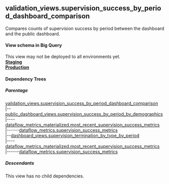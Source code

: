 ## validation_views.supervision_success_by_period_dashboard_comparison

Compares counts of supervision success by period between the dashboard and the public dashboard. 

#### View schema in Big Query
This view may not be deployed to all environments yet.<br/>
[**Staging**](https://console.cloud.google.com/bigquery?pli=1&p=recidiviz-staging&page=table&project=recidiviz-staging&d=validation_views&t=supervision_success_by_period_dashboard_comparison)
<br/>
[**Production**](https://console.cloud.google.com/bigquery?pli=1&p=recidiviz-123&page=table&project=recidiviz-123&d=validation_views&t=supervision_success_by_period_dashboard_comparison)
<br/>

#### Dependency Trees

##### Parentage
[validation_views.supervision_success_by_period_dashboard_comparison](../validation_views/supervision_success_by_period_dashboard_comparison.md) <br/>
|--[public_dashboard_views.supervision_success_by_period_by_demographics](../public_dashboard_views/supervision_success_by_period_by_demographics.md) <br/>
|----[dataflow_metrics_materialized.most_recent_supervision_success_metrics](../dataflow_metrics_materialized/most_recent_supervision_success_metrics.md) <br/>
|------[dataflow_metrics.supervision_success_metrics](../../metrics/supervision/supervision_success_metrics.md) <br/>
|--[dashboard_views.supervision_termination_by_type_by_period](../dashboard_views/supervision_termination_by_type_by_period.md) <br/>
|----[dataflow_metrics_materialized.most_recent_supervision_success_metrics](../dataflow_metrics_materialized/most_recent_supervision_success_metrics.md) <br/>
|------[dataflow_metrics.supervision_success_metrics](../../metrics/supervision/supervision_success_metrics.md) <br/>


##### Descendants
This view has no child dependencies.
